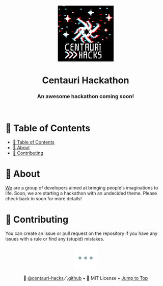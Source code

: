 <!-- .github - @centauri-hacks/.github -->

<!-- Top section -->
<p align="center">
  <img src="../assets/logo.png" height="175px">
  <br>
  <h1 align="center" >Centauri Hackathon</h1>
  <h3 align="center" >An awesome hackathon coming soon!</h3>
</p>

<br>

<!-- Table of contents -->
# 🧂 Table of Contents
- [🧂 Table of Contents](#-table-of-contents)
- [🔮 About](#-about)
- [🚀 Contributing](#-contributing)

# 🔮 About
[We](https://github.com/orgs/centauri-hacks/people) are a group of developers aimed at bringing people's imaginations to life. Soon, we are starting a hackathon with an undecided theme. Please check back in soon for more details!

# 🚀 Contributing
You can create an issue or pull request on the repository if you have any issues with a rule or find any (stupid) mistakes.

<!-- Footer  -->
<p align="center" ><img src="../assets/seperator.png" height="75px"></p>

<p align="center">
  <span>
    👼
    <a href="https://github.com/centauri-hacks">@centauri-hacks</a>
  </span>
  ⁄
  <span>
    <a href="https://github.com/centauri-hacks/.github">.github</a>
  </span>
  •
  <span>👮 MIT License</span>
  •
  <span><a href="#-table-of-contents">Jump to Top</a></span>
</p>
